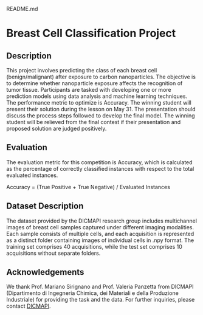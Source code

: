 README.md

# Breast Cell Classification Project

## Description
This project involves predicting the class of each breast cell (benign/malignant) after exposure to carbon nanoparticles. The objective is to determine whether nanoparticle exposure affects the recognition of tumor tissue. Participants are tasked with developing one or more prediction models using data analysis and machine learning techniques. The performance metric to optimize is Accuracy. The winning student will present their solution during the lesson on May 31. The presentation should discuss the process steps followed to develop the final model. The winning student will be relieved from the final contest if their presentation and proposed solution are judged positively.

## Evaluation
The evaluation metric for this competition is Accuracy, which is calculated as the percentage of correctly classified instances with respect to the total evaluated instances.

Accuracy = (True Positive + True Negative) / Evaluated Instances

## Dataset Description
The dataset provided by the DICMAPI research group includes multichannel images of breast cell samples captured under different imaging modalities. Each sample consists of multiple cells, and each acquisition is represented as a distinct folder containing images of individual cells in .npy format. The training set comprises 40 acquisitions, while the test set comprises 10 acquisitions without separate folders.

## Acknowledgements
We thank Prof. Mariano Sirignano and Prof. Valeria Panzetta from DICMAPI (Dipartimento di Ingegneria Chimica, dei Materiali e della Produzione Industriale) for providing the task and the data.
For further inquiries, please contact [DICMAPI](mailto:dicmapi@example.com).
